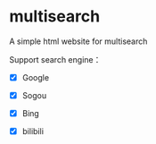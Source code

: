 # multisearch

A simple html website for multisearch

Support search engine：

- [x] Google
- [x] Sogou
- [x] Bing
- [x] bilibili

